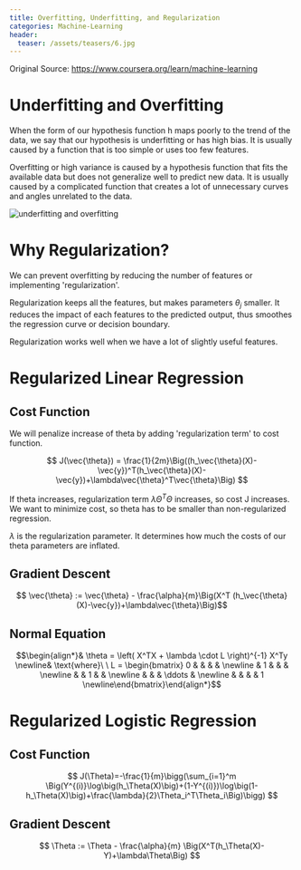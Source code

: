 ```yaml
---
title: Overfitting, Underfitting, and Regularization
categories: Machine-Learning
header:
  teaser: /assets/teasers/6.jpg
---
```




Original Source: https://www.coursera.org/learn/machine-learning



# Underfitting and Overfitting

When the form of our hypothesis function h maps poorly to the trend of the data, we say that our hypothesis is underfitting or has high bias. It is usually caused by a function that is too simple or uses too few features.

Overfitting or high variance is caused by a hypothesis function that fits the available data but does not generalize well to predict new data. It is usually caused by a complicated function that creates a lot of unnecessary curves and angles unrelated to the data.

![underfitting and overfitting](https://lh3.googleusercontent.com/qcLOC1nnMjeG2M11qy4ptbQFNL8kcP5ZoNOC_zDD7tJ65dXkbnSlxDIaLGAU_7mKI7sVvmo1vvp7HQS_RwCUfW-TSn4lM5XMMA3g_5dznvJHyBYCkAWoTEW87BIEbvaJomT1aaru2A=w2400)

# Why Regularization?

We can prevent overfitting by reducing the number of features or implementing 'regularization'.

Regularization keeps all the features, but makes parameters $\theta_j$ smaller. It reduces the impact of each features to the predicted output, thus smoothes the regression curve or decision boundary.

Regularization works well when we have a lot of slightly useful features.

# Regularized Linear Regression

## Cost Function

We will penalize increase of theta by adding 'regularization term' to cost function.

$$ J(\vec{\theta}) = \frac{1}{2m}\Big((h_\vec{\theta}(X)-\vec{y})^T(h_\vec{\theta}(X)-\vec{y})+\lambda\vec{\theta}^T\vec{\theta}\Big) $$

If theta increases, regularization term $\lambda\Theta^T\Theta$ increases, so cost J increases. We want to minimize cost, so theta has to be smaller than non-regularized regression.

$\lambda$ is the regularization parameter. It determines how much the costs of our theta parameters are inflated.

## Gradient Descent

$$ \vec{\theta} := \vec{\theta} - \frac{\alpha}{m}\Big(X^T (h_\vec{\theta}(X)-\vec{y})+\lambda\vec{\theta}\Big)$$

## Normal Equation

$$\begin{align*}& \theta = \left( X^TX + \lambda \cdot L \right)^{-1} X^Ty \newline& \text{where}\ \ L = \begin{bmatrix} 0 & & & & \newline & 1 & & & \newline & & 1 & & \newline & & & \ddots & \newline & & & & 1 \newline\end{bmatrix}\end{align*}$$

# Regularized Logistic Regression

## Cost Function

$$ J(\Theta)=-\frac{1}{m}\bigg(\sum_{i=1}^m \Big(Y^{(i)}\log\big(h_\Theta(X)\big)+(1-Y^{(i)})\log\big(1-h_\Theta(X)\big)+\frac{\lambda}{2}\Theta_i^T\Theta_i\Big)\bigg) $$


## Gradient Descent

$$ \Theta := \Theta - \frac{\alpha}{m} \Big(X^T(h_\Theta(X)-Y)+\lambda\Theta\Big) $$
